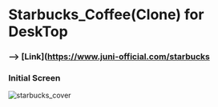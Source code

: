 # Starbucks_Coffee(Clone) for DeskTop

### --> [Link](https://www.juni-official.com/starbucks

### Initial Screen

![starbucks_cover](https://user-images.githubusercontent.com/38034518/121363276-c3e53d00-c971-11eb-8223-e181250da1fd.png)
